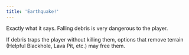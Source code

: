 ```yaml
---
title: 'Earthquake!'
---
```


Exactly what it says. Falling debris is very dangerous to the player.

If debris traps the player without killing them, options that remove terrain (Helpful Blackhole, Lava Pit, etc.) may free them.
